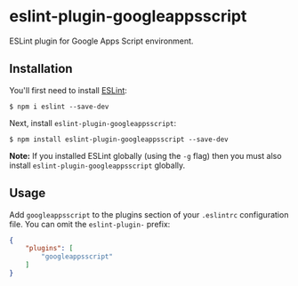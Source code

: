 # eslint-plugin-googleappsscript

ESLint plugin for Google Apps Script environment.

## Installation

You'll first need to install [ESLint](http://eslint.org):

```
$ npm i eslint --save-dev
```

Next, install `eslint-plugin-googleappsscript`:

```
$ npm install eslint-plugin-googleappsscript --save-dev
```

**Note:** If you installed ESLint globally (using the `-g` flag) then you must also install `eslint-plugin-googleappsscript` globally.

## Usage

Add `googleappsscript` to the plugins section of your `.eslintrc`
configuration file. You can omit the `eslint-plugin-` prefix:

```json
{
    "plugins": [
        "googleappsscript"
    ]
}
```





